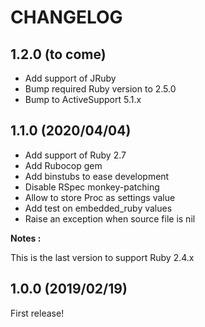 # CHANGELOG

## 1.2.0 (to come)

* Add support of JRuby
* Bump required Ruby version to 2.5.0
* Bump to ActiveSupport 5.1.x

## 1.1.0 (2020/04/04)

* Add support of Ruby 2.7
* Add Rubocop gem
* Add binstubs to ease development
* Disable RSpec monkey-patching
* Allow to store Proc as settings value
* Add test on embedded_ruby values
* Raise an exception when source file is nil

**Notes :**

This is the last version to support Ruby 2.4.x

## 1.0.0 (2019/02/19)

First release!
